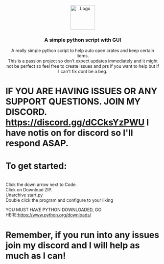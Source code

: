 <br/>
<p align="center">
  <a href="https://github.com/John-Fries-J/">
    <img src="https://i.johnfries.net/images/logos/logo1.png" alt="Logo" width="80" height="80">
  </a>

<h3 align="center">A simple python script with GUI</h3>

  <p align="center">
    A really simple python script to help auto open crates and keep certain items.
    <br>
    This is a passion project so don't expect updates immediately and it might not be perfect so feel free to create issues and prs if you want to help but if I can't fix dont be a beg.
  </p>

# IF YOU ARE HAVING ISSUES OR ANY SUPPORT QUESTIONS. JOIN MY DISCORD. https://discord.gg/dCCksYzPWU I have notis on for discord so I'll respond ASAP.


# To get started:
<br>
Click the down arrow next to Code.<br>
Click on Download ZIP.<br>
Unarchive start.py<br>
Double click the program and configure to your liking<br>

YOU MUST HAVE PYTHON DOWNLOADED, GO HERE:https://www.python.org/downloads/ <br>

# Remember, if you run into any issues join my discord and I will help as much as I can!